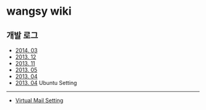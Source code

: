 wangsy wiki
===========

개발 로그
--------
- [2014. 03](dev-logs/201403)
- [2013. 12](dev-logs/201312)
- [2013. 11](dev-logs/201311)
- [2013. 05](dev-logs/201305)
- [2013. 04](dev-logs/201304)
- [2013. 04](dev-logs/201304)
Ubuntu Setting
---------------
- [Virtual Mail Setting](ubuntu/setting-virtual-mail)
